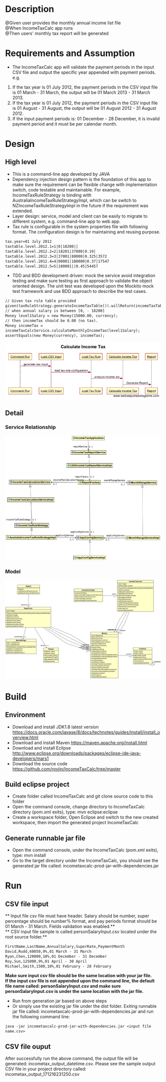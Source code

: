 # Description

@Given user provides the monthly annual income list file  
@When IncomeTaxCalc app runs  
@Then users' monthly tax report will be generated  

# Requirements and Assumption
* The IncomeTaxCalc app will validate the payment periods in the input CSV file and output the specific year appended with payment periods.
e.g. 
1. If the tax year is 01 July 2012, the payment periods in the CSV input file is 01 March - 31 March, the output will be 01 March 2013 - 31 March 2013.
2. If the tax year is 01 July 2012, the payment periods in the CSV input file is 01 August - 31 August, the output will be 01 August 2012 - 31 August 2012.   
3. If the input payment periods is: 01 December - 28 December, it is invalid payment period and it must be per calendar month.
 


# Design
## High level
* This is a command-line app developed by JAVA
* Dependency injection design pattern is the foundation of this app to make sure the requirement can be flexible change with implementation switch, code testable and maintainable. For example, IncomeTaxRuleStrategy is binding with AustraliaIncomeTaxRuleStrategyImpl, which can be switch to NZIncomeTaxRuleStrategyImpl in the future if the requirement was extended.  
* Layer design: service, model and client can be easily to migrate to different system, e.g. command-line app to web app.
* Tax rule is configurable in the system properties file with following format. The configuration design is for maintaining and reusing purpose.  
```
tax.year=01 July 2012  
taxtable.level.2012.1=1|0|18200||
taxtable.level.2012.2=2|18201|37000|0.19|
taxtable.level.2012.3=3|37001|80000|0.325|3572
taxtable.level.2012.4=4|80001|180000|0.37|17547
taxtable.level.2012.5=5|180001||0.45|54457 
```
* TDD and BDD development driven: mock the service avoid integration testing and make sure testing as first approach to validate the object oriented design. The unit test was developed upon the Mockito mock test framework and use BDD approach to describe the test cases.  
```
// Given tax rule table provided  
given(taxRuleStrategy.generateIncomeTaxTable()).willReturn(incomeTaxTable);  
// when annual salary is between [0, - 18200]  
Money level1Salary = new Money(15000.00, currency);  
// then incomeTax should be 0.00 (no tax).  
Money incomeTax = incomeTaxCalcService.calculateMonthlyIncomeTax(level1Salary);  
assertEquals(new Money(currency), incomeTax);  
```
![alt tag](https://raw.githubusercontent.com/royjin/IncomeTaxCalc/master/CalculateIncomeTax.png)

## Detail
### Service Relationship
![alt tag](https://raw.githubusercontent.com/royjin/IncomeTaxCalc/master/servicediagram.png)
### Model
![alt tag](https://raw.githubusercontent.com/royjin/IncomeTaxCalc/master/modelrelationship.png)


# Build
## Environment
* Download and install JDK1.8 latest version https://docs.oracle.com/javase/8/docs/technotes/guides/install/install_overview.html  
* Download and install Maven https://maven.apache.org/install.html  
* Download and install Eclipse http://www.eclipse.org/downloads/packages/eclipse-ide-java-developers/mars1
* Download the source code https://github.com/royjin/IncomeTaxCalc/tree/master  

## Build eclipse project
* Create folder called IncomeTaxCalc and git clone source code to this folder
* Open the command console, change directory to IncomeTaxCalc directory (pom.xml exits), type: mvn eclipse:eclipse  
* Create a workspace folder, Open Eclipse and switch to the new created workspace, then import the generated project IncomeTaxCalc  

## Generate runnable jar file
* Open the command console, under the IncomeTaxCalc (pom.xml exits), type: mvn install
* Go to the target directory under the IncomeTaxCalc, you should see the generated jar file called: incometaxcalc-prod-jar-with-dependencies.jar  


# Run
## CSV file input
** Input file csv file must have header. Salary should be number, super percentage should be number% format, and pay periods format should be 01 March - 31 March. Fields validation was enabled.**  
** CSV input file sample is called personSalaryInput.csv located under the root source folder.**  
```
FirstName,LastName,AnnualSalary,SuperRate,PaymentMonth  
David,Rudd,60050,9%,01 March - 31 March  
Ryan,Chen,120000,10%,01 December - 31 December  
Roy,Sun,125000,9%,01 April - 30 April  
Michael,Smith,1500,10%,01 February - 28 February  
```

**Make sure input csv file should be the same location with your jar file.**  
**If the input csv file is not appended upon the command line, the default file name called: personSalaryInput.csv and make sure personSalaryInput.csv is under the same location with the jar file.**     


* Run from generation jar based on above steps
* Or simply use the existing jar file under the dist folder. Exiting runnable jar file called: incometaxcalc-prod-jar-with-dependencies.jar and run the following command line:  
```
java -jar incometaxcalc-prod-jar-with-dependencies.jar <input file name.csv>
```

## CSV file ouput
After successfully run the above command, the output file will be generated: incometax_output_datetime.csv. Please see the sample output CSV file in your project directory called: incometax_output_171216231250.csv  
